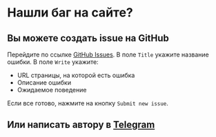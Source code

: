 # Нашли баг на сайте?

## Вы можете создать issue на GitHub

Перейдите по ссылке [GitHub Issues](https://github.com/povetek/bsuir/issues/new?assignees=\&labels=bug\&template=bug\_report.md\&title=). В поле `Title` укажите название ошибки. В поле `Write` укажите:

* URL страницы, на которой есть ошибка
* Описание ошибки
* Ожидаемое поведение

Если все готово, нажмите на кнопку `Submit new issue`.

## Или написать автору в [Telegram](https://t.me/dmitrydutin)
